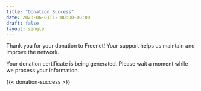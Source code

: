 ```yaml
---
title: "Donation Success"
date: 2023-06-01T12:00:00+00:00
draft: false
layout: single
---
```


Thank you for your donation to Freenet! Your support helps us maintain and improve the network.

Your donation certificate is being generated. Please wait a moment while we process your information.

{{< donation-success >}}


